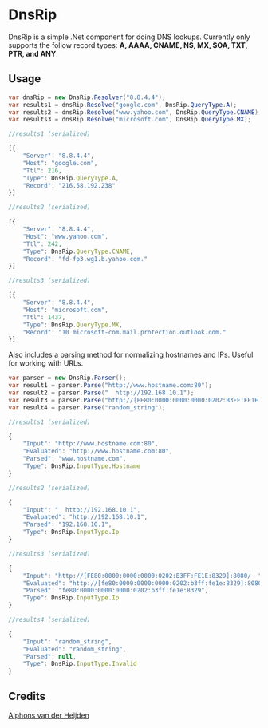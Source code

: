 # DnsRip

DnsRip is a simple .Net component for doing DNS lookups. Currently only supports the follow record types: **A, AAAA, CNAME, NS, MX, SOA, TXT, PTR, and ANY**.

## Usage

```csharp
var dnsRip = new DnsRip.Resolver("8.8.4.4");
var results1 = dnsRip.Resolve("google.com", DnsRip.QueryType.A);
var results2 = dnsRip.Resolve("www.yahoo.com", DnsRip.QueryType.CNAME);
var results3 = dnsRip.Resolve("microsoft.com", DnsRip.QueryType.MX);
```

```javascript
//results1 (serialized)

[{
    "Server": "8.8.4.4",
    "Host": "google.com",
    "Ttl": 216,
    "Type": DnsRip.QueryType.A,
    "Record": "216.58.192.238"
}]

//results2 (serialized)

[{
    "Server": "8.8.4.4",
    "Host": "www.yahoo.com",
    "Ttl": 242,
    "Type": DnsRip.QueryType.CNAME,
    "Record": "fd-fp3.wg1.b.yahoo.com."
}]

//results3 (serialized)

[{
    "Server": "8.8.4.4",
    "Host": "microsoft.com",
    "Ttl": 1437,
    "Type": DnsRip.QueryType.MX,
    "Record": "10 microsoft-com.mail.protection.outlook.com."
}]
```

Also includes a parsing method for normalizing hostnames and IPs. Useful for working with URLs.

```csharp
var parser = new DnsRip.Parser();
var result1 = parser.Parse("http://www.hostname.com:80");
var result2 = parser.Parse("  http://192.168.10.1");
var result3 = parser.Parse("http://[FE80:0000:0000:0000:0202:B3FF:FE1E:8329]:8080/  ");
var result4 = parser.Parse("random_string");
```

```javascript
//results1 (serialized)

{
    "Input": "http://www.hostname.com:80",
    "Evaluated": "http://www.hostname.com:80",
    "Parsed": "www.hostname.com",
    "Type": DnsRip.InputType.Hostname
}

//results2 (serialized)

{
    "Input": "  http://192.168.10.1",
    "Evaluated": "http://192.168.10.1",
    "Parsed": "192.168.10.1",
    "Type": DnsRip.InputType.Ip
}

//results3 (serialized)

{
    "Input": "http://[FE80:0000:0000:0000:0202:B3FF:FE1E:8329]:8080/  ",
    "Evaluated": "http://[fe80:0000:0000:0000:0202:b3ff:fe1e:8329]:8080/",
    "Parsed": "fe80:0000:0000:0000:0202:b3ff:fe1e:8329",
    "Type": DnsRip.InputType.Ip
}

//results4 (serialized)

{
    "Input": "random_string",
    "Evaluated": "random_string",
    "Parsed": null,
    "Type": DnsRip.InputType.Invalid
}
```

## Credits
[Alphons van der Heijden](http://www.codeproject.com/Articles/23673/DNS-NET-Resolver-C)
